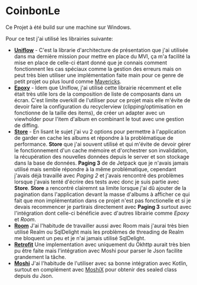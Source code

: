 # CoinbonLe
Ce Projet à été build sur une machine sur Windows.

Pour ce test j'ai utilisé les librairies suivante:

- **[Uniflow](https://github.com/uniflow-kt/uniflow-kt)** - C'est la librarie d'architecture de présentation que j'ai utilisée dans ma dernière mission pour mettre en place du MVI, ça m'a facilité la mise en place de celle-ci étant donné que je connais comment fonctionnent les cas spéciaux comme la gestion des erreurs mais on peut très bien utiliser une implémentation faite main pour ce genre de petit projet ou plus lourd comme [Mavericks](https://github.com/airbnb/mavericks).
- **[Epoxy](https://github.com/airbnb/epoxy)** - Idem que Uniflow, j'ai utilisé cette librairie récemment et elle était très utile lors de la composition de liste de composants dans un écran. C'est limite overkill de l'utiliser pour ce projet mais elle m'évite de devoir faire la configuration du recyclerview (clipping/optimisation en fonctionne de la taille des items), de créer un adapter avec un viewholder pour l'item d'album en combinant le tout avec une gestion de diffing.
- **[Store](https://github.com/dropbox/Store)** - En lisant le sujet j'ai vu 2 options pour permettre à l'application de garder en cache les albums et répondre à la problématique de performance. **Store** que j'ai souvent utilisé et qui m'évite de devoir gérer le fonctionnement d'un cache mémoire et d'orchestrer son invalidation, la récupération des nouvelles données depuis le server et son stockage dans la base de données. **Paging 3** de de Jetpack que je n'avais jamais utilisé mais semble répondre à la même problématique, cependant j'avais déjà travaillé avec _Paging 2_ et j'avais rencontré des problèmes lorsque j'avais tenté d'écrire des tests avec donc je suis partie avec **Store**. **Store** a rencontré clairemnt sa limite lorsque j'ai dû ajouter de la pagination dans l'application devant la masse d'albums à afficher ce qui fait que mon implémentation dans ce projet n'est pas fonctionelle et si je devais recommencer je partirais directement avec **Paging 3** surtout avec l'intégration dont celle-ci bénéficie avec d'autres librairie comme _Epoxy_ et _Room_.
- **[Room](https://developer.android.com/training/data-storage/room)** J'ai l'habitude de travailler aussi avec Room mais j'aurai très bien utilisé Realm ou SqlDelight mais les problèmes de threading de Realm me bloquent un peu et je n'ai jamais utilisé SqlDelight.
- **[Retrofit](https://square.github.io/retrofit/)** Une implementation avec uniquement du Okhttp aurait très bien pu être faite mais l'intégration avec Moshi pour parser le Json facilite grandement la tâche.
- **[Moshi](https://github.com/square/moshi)** J'ai l'habitude de l'utiliser avec sa bonne intégration avec Kotlin, surtout en complément avec [MoshiX](https://github.com/ZacSweers/MoshiX) pour obtenir des sealed class depuis du Json.
